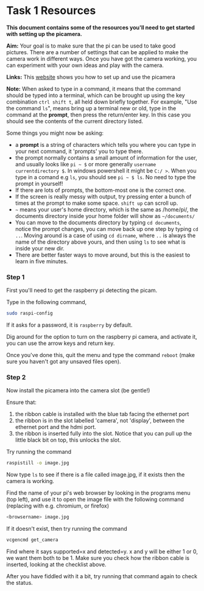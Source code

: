 # Task 1 Resources
**This document contains some of the resources you'll need to get started with
setting up the picamera.**

**Aim:** Your goal is to make sure that the pi can be used to take good pictures. There are a number of settings that can be applied to make the camera work in different ways. Once you have got the camera working, you can experiment with your own ideas and play with the camera.

**Links:** This [website](https://www.raspberrypi.org/documentation/usage/camera/python/README.md) shows you how to set up and use the picamera

**Note:** When asked to type in a command, it means that the command should be typed into a terminal, which can be brought up using the key combination `ctrl shift t`, all held down briefly together. For example, "Use the command `ls`", means bring up a terminal new or old, type in the command at the **prompt**, then press the return/enter key. In this case you should see the contents of the current directory listed.

Some things you might now be asking:
 - a **prompt** is a string of characters which tells you where you can type in your next command, it 'prompts' you to type there. 
 - the prompt normally contains a small amount of information for the user, and usually looks like `pi ~ $` or more generally `username currentdirectory $`. In windows powershell it might be `C:/ >`. When you type in a comand e.g `ls`, you should see `pi ~ $ ls`. No need to type the prompt in yourself!
 - If there are lots of prompts, the bottom-most one is the correct one.
 - If the screen is really messy with output, try pressing enter a bunch of times at the prompt to make some space. `shift up` can scroll up.
 - `~` means your user's home directory, which is the same as /home/pi/, the documents directory inside your home folder will show as `~/documents/` 
 - You can move to the documents directory by typing `cd documents`, notice the prompt changes, you can move back up one step by typing `cd ..`. Moving around is a case of using `cd dirname`, where `..` is always the name of the directory above yours, and then using `ls` to see what is inside your new dir. 
 - There are better faster ways to move around, but this is the easiest to learn in five minutes.

### Step 1
First you'll need to get the raspberry pi detecting the picam.

Type in the following command,

```bash
sudo raspi-config
```

If it asks for a password, it is `raspberry` by default.

Dig around for the option to turn on the raspberry pi camera, and activate it, you can use the arrow keys and return key.

Once you've done this, quit the menu and type the command `reboot` (make sure you haven't got any unsaved files open).


### Step 2
Now install the picamera into the camera slot (be gentle!)

Ensure that:
1. the ribbon cable is installed with the blue tab facing the ethernet port
2. the ribbon is in the slot labelled 'camera', not 'display', between the ethernet port and the hdmi port.
3. the ribbon is inserted fully into the slot. Notice that you can pull up the little black bit on top, this unlocks the slot. 


Try running the command 

```bash
raspistill -o image.jpg
```

Now type `ls` to see if there is a file called image.jpg, if it exists then the camera is working. 

Find the name of your pi's web browser by looking in the programs menu (top left), and use it to open the image file with the following command (replacing <browser> with e.g. chromium, or firefox)

```bash
<browsername> image.jpg
```


If it doesn't exist, then try running the command

```bash
vcgencmd get_camera
```

Find where it says supported=x and detected=y. x and y will be either 1 or 0, we want them both to be 1. Make sure you check how the ribbon cable is inserted, looking at the checklist above. 

After you have fiddled with it a bit, try running that command again to check the status.

